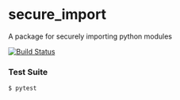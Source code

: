 # secure_import
A package for securely importing python modules

[![Build Status](https://travis-ci.com/rsimari/secure_import.svg?branch=master)](https://travis-ci.org/rsimari/secure_import)

### Test Suite
`$ pytest`

